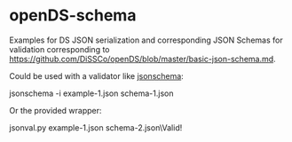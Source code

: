 # openDS-schema

Examples for DS JSON serialization and corresponding JSON Schemas for validation corresponding to <https://github.com/DiSSCo/openDS/blob/master/basic-json-schema.md>.

Could be used with a validator like [jsonschema](https://python-jsonschema.readthedocs.io/en/stable/):

jsonschema -i example-1.json schema-1.json

Or the provided wrapper:

jsonval.py example-1.json schema-2.json\Valid!



